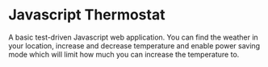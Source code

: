 # Javascript Thermostat
A basic test-driven Javascript web application. You can find the weather in your location, increase and decrease temperature and enable power saving mode which will limit how much you can increase the temperature to.
